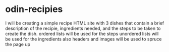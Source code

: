 # odin-recipies
I will be creating a simple recipe HTML site with 3 dishes that contain a brief description of the recipie, ingredients needed, and the steps to be taken to create the dish.
ordered lists will be used for the steps
unordered lists will be used for the ingredients
also headers and images will be used to spruce the page up